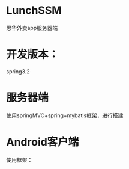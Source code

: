 # LunchSSM
思华外卖app服务器端
 
# 开发版本：
spring3.2


# 服务器端 
使用springMVC+spring+mybatis框架，进行搭建

# Android客户端
使用框架：
 
